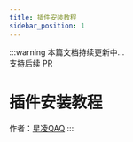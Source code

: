 ```yaml
---
title: 插件安装教程
sidebar_position: 1
---
```


:::warning
本篇文档持续更新中...<br />
支持后续 PR

# 插件安装教程

作者：[星凌QAQ](https://github.com/XingLingQAQ)
:::
